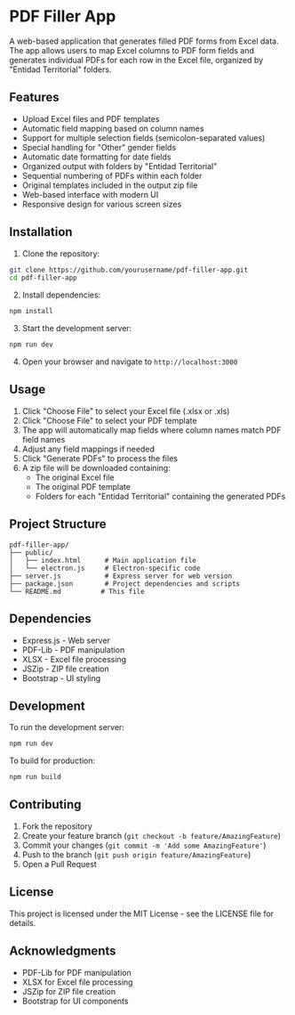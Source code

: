 # PDF Filler App

A web-based application that generates filled PDF forms from Excel data. The app allows users to map Excel columns to PDF form fields and generates individual PDFs for each row in the Excel file, organized by "Entidad Territorial" folders.

## Features

- Upload Excel files and PDF templates
- Automatic field mapping based on column names
- Support for multiple selection fields (semicolon-separated values)
- Special handling for "Other" gender fields
- Automatic date formatting for date fields
- Organized output with folders by "Entidad Territorial"
- Sequential numbering of PDFs within each folder
- Original templates included in the output zip file
- Web-based interface with modern UI
- Responsive design for various screen sizes

## Installation

1. Clone the repository:
```bash
git clone https://github.com/yourusername/pdf-filler-app.git
cd pdf-filler-app
```

2. Install dependencies:
```bash
npm install
```

3. Start the development server:
```bash
npm run dev
```

4. Open your browser and navigate to `http://localhost:3000`

## Usage

1. Click "Choose File" to select your Excel file (.xlsx or .xls)
2. Click "Choose File" to select your PDF template
3. The app will automatically map fields where column names match PDF field names
4. Adjust any field mappings if needed
5. Click "Generate PDFs" to process the files
6. A zip file will be downloaded containing:
   - The original Excel file
   - The original PDF template
   - Folders for each "Entidad Territorial" containing the generated PDFs

## Project Structure

```
pdf-filler-app/
├── public/
│   ├── index.html      # Main application file
│   └── electron.js     # Electron-specific code
├── server.js           # Express server for web version
├── package.json        # Project dependencies and scripts
└── README.md          # This file
```

## Dependencies

- Express.js - Web server
- PDF-Lib - PDF manipulation
- XLSX - Excel file processing
- JSZip - ZIP file creation
- Bootstrap - UI styling

## Development

To run the development server:
```bash
npm run dev
```

To build for production:
```bash
npm run build
```

## Contributing

1. Fork the repository
2. Create your feature branch (`git checkout -b feature/AmazingFeature`)
3. Commit your changes (`git commit -m 'Add some AmazingFeature'`)
4. Push to the branch (`git push origin feature/AmazingFeature`)
5. Open a Pull Request

## License

This project is licensed under the MIT License - see the LICENSE file for details.

## Acknowledgments

- PDF-Lib for PDF manipulation
- XLSX for Excel file processing
- JSZip for ZIP file creation
- Bootstrap for UI components
